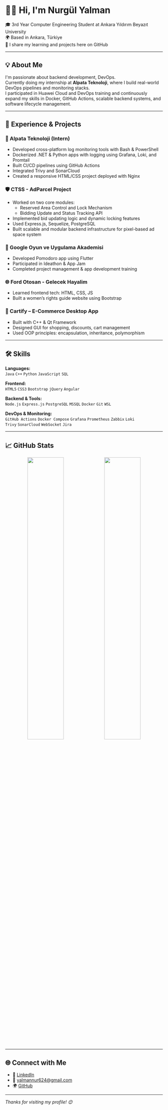 # 👩‍💻 Hi, I'm Nurgül Yalman

🎓 3rd Year Computer Engineering Student at Ankara Yıldırım Beyazıt University  
🌍 Based in Ankara, Türkiye  
💬 I share my learning and projects here on GitHub  

---

## 💡 About Me

I'm passionate about backend development, DevOps.  
Currently doing my internship at **Alpata Teknoloji**, where I build real-world DevOps pipelines and monitoring stacks.  
I participated in Huawei Cloud and DevOps training and continuously expand my skills in Docker, GitHub Actions, scalable backend systems, and software lifecycle management.  

---

## 💼 Experience & Projects

### 🏢 Alpata Teknoloji (Intern)
- Developed cross-platform log monitoring tools with Bash & PowerShell
- Dockerized .NET & Python apps with logging using Grafana, Loki, and Promtail
- Built CI/CD pipelines using GitHub Actions
- Integrated Trivy and SonarCloud
- Created a responsive HTML/CSS project deployed with Nginx

### 🛡️ CTSS - AdParcel Project
- Worked on two core modules:
  - Reserved Area Control and Lock Mechanism  
  - Bidding Update and Status Tracking API  
- Implemented bid updating logic and dynamic locking features
- Used Express.js, Sequelize, PostgreSQL
- Built scalable and modular backend infrastructure for pixel-based ad space system
  
### 📱 Google Oyun ve Uygulama Akademisi
- Developed Pomodoro app using Flutter
- Participated in Ideathon & App Jam
- Completed project management & app development training

### 🌐 Ford Otosan - Gelecek Hayalim
- Learned frontend tech: HTML, CSS, JS
- Built a women’s rights guide website using Bootstrap

### 🛒 Cartify – E-Commerce Desktop App
- Built with C++ & Qt Framework
- Designed GUI for shopping, discounts, cart management
- Used OOP principles: encapsulation, inheritance, polymorphism

---

## 🛠 Skills

**Languages:**  
`Java` `C++` `Python` `JavaScript` `SQL`

**Frontend:**  
`HTML5` `CSS3` `Bootstrap` `jQuery` `Angular`

**Backend & Tools:**  
`Node.js` `Express.js` `PostgreSQL` `MSSQL` `Docker` `Git` `WSL`

**DevOps & Monitoring:**  
`GitHub Actions` `Docker Compose` `Grafana` `Prometheus` `Zabbix` `Loki`  
`Trivy` `SonarCloud` `WebSocket` `Jira`

---

## 📈 GitHub Stats

<p align="center">
  <img src="https://github-readme-stats.vercel.app/api?username=codeby-nurgul&show_icons=true&theme=tokyonight" width="48%" />
  <img src="https://github-readme-stats.vercel.app/api/top-langs/?username=codeby-nurgul&layout=compact&theme=tokyonight" width="48%" />
</p>

---

## 🌐 Connect with Me

- 💼 [LinkedIn](https://www.linkedin.com/in/nurgül-yalman-838a88225)
- 📧 yalmannur624@gmail.com
- 🌍 [GitHub](https://github.com/codeby-nurgul)

---

_Thanks for visiting my profile! 😊_
